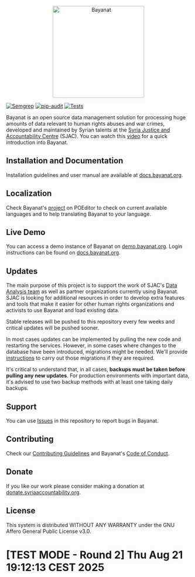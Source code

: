<p align="center">
  <a href="https://bayanat.org" target="_blank">
    <img alt="Bayanat" width="250" src="enferno/static/img/bayanat-h-v2.svg">
  </a>
</p>

[![Semgrep](https://github.com/sjacorg/bayanat/actions/workflows/semgrep.yml/badge.svg)](https://github.com/sjacorg/bayanat/actions/workflows/semgrep.yml)
[![pip-audit](https://github.com/sjacorg/bayanat/actions/workflows/pip-audit.yml/badge.svg)](https://github.com/sjacorg/bayanat/actions/workflows/pip-audit.yml)
[![Tests](https://github.com/sjacorg/bayanat/actions/workflows/run-tests.yml/badge.svg)](https://github.com/sjacorg/bayanat/actions/workflows/run-tests.yml)

Bayanat is an open source data management solution for processing huge amounts of data relevant to human rights abuses and war crimes, developed and maintained by Syrian talents at the [Syria Justice and Accountability Centre](https://syriaaccountability.org/) (SJAC). You can watch this [video](https://www.youtube.com/watch?v=thCkihoXAk0) for a quick introduction into Bayanat.

Installation and Documentation
------------------------------
Installation guidelines and user manual are available at [docs.bayanat.org](https://docs.bayanat.org/).

Localization
------------
Check Bayanat's [project](https://poeditor.com/join/project/XRamVw2AD0) on POEditor to check on current available languages and to help translating Bayanat to your language.

Live Demo
---------
You can access a demo instance of Bayanat on [demo.bayanat.org](https://demo.bayanat.org/). Login instructions can be found on [docs.bayanat.org](https://docs.bayanat.org/en/demo).

Updates
-------
The main purpose of this project is to support the work of SJAC's [Data Analysis team](https://syriaaccountability.org/what-we-do/) as well as partner organizations currently using Bayanat. SJAC is looking for additional resources in order to develop extra features and tools that make it easier for other human rights organizations and activists to use Bayanat and load existing data.

Stable releases will be pushed to this repository every few weeks and critical updates will be pushed sooner.

In most cases updates can be implemented by pulling the new code and restarting the services. However, in some cases where changes to the database have been introduced, migrations might be needed. We'll provide [instructions](https://github.com/sjacorg/bayanat/releases) to carry out those migrations if they are required.

It's critical to understand that, in all cases, **backups must be taken before pulling any new updates**. For production environments with important data, it's advised to use two backup methods with at least one taking daily backups.

Support
-------
You can use [Issues](https://github.com/sjacorg/bayanat/issues) in this repository to report bugs in Bayanat.

Contributing
-------------
Check our [Contributing Guidelines](./CONTRIBUTING.md) and Bayanat's [Code of Conduct](./CODE_OF_CONDUCT.md).

Donate
-------
If you like our work please consider making a donation at [donate.syriaaccountability.org](https://donate.syriaaccountability.org/).

License
-------------
This system is distributed WITHOUT ANY WARRANTY under the GNU Affero General Public License v3.0.
# [TEST MODE - Round 2] Thu Aug 21 19:12:13 CEST 2025
